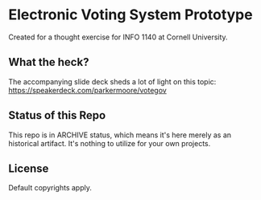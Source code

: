 # Electronic Voting System Prototype

Created for a thought exercise for INFO 1140 at Cornell University.

## What the heck?

The accompanying slide deck sheds a lot of light on this topic:
https://speakerdeck.com/parkermoore/votegov

## Status of this Repo

This repo is in ARCHIVE status, which means it's here merely as an
historical artifact. It's nothing to utilize for your own projects.

## License

Default copyrights apply.
